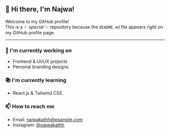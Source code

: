 ## 👋 Hi there, I'm Najwa!

Welcome to my GitHub profile!  
This is a ✨ _special_ ✨ repository because the `README.md` file appears right on my GitHub profile page.

---

### 💼 I'm currently working on
- Frontend & UI/UX projects
- Personal branding designs

### 📚 I'm currently learning
- React.js & Tailwind CSS

### 📫 How to reach me
- Email: najwakathh@example.com
- Instagram: [@najwakathh](https://instagram.com/najwakathh)
